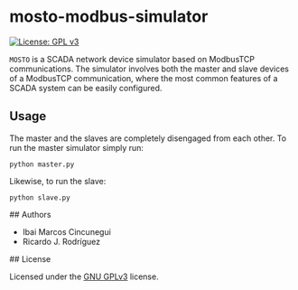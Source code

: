 # mosto-modbus-simulator

[![License: GPL v3](https://img.shields.io/badge/License-GPLv3-blue.svg)](https://www.gnu.org/licenses/gpl-3.0)

`MOSTO` is a SCADA network device simulator based on ModbusTCP communications. The simulator involves both the master and slave devices of a ModbusTCP communication, where the most common features of a SCADA system can be easily configured.

## Usage

The master and the slaves are completely disengaged from each other. To run the master simulator simply run:

```
python master.py
```

Likewise, to run the slave:

```
python slave.py
```

## Authors

- Ibai Marcos Cincunegui
- Ricardo J. Rodríguez

## License

Licensed under the [GNU GPLv3](LICENSE) license.
